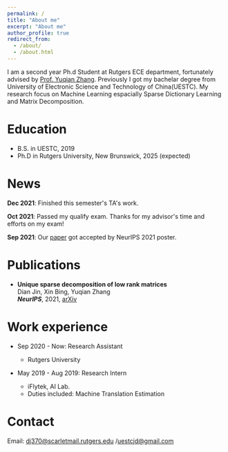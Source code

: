 ```yaml
---
permalink: /
title: "About me"
excerpt: "About me"
author_profile: true
redirect_from: 
  - /about/
  - /about.html
---
```


I am a second year Ph.d Student at Rutgers ECE department, fortunately advised by [Prof. Yuqian Zhang](https://sites.google.com/view/yuqianzhang). Previously I got my bachelar degree from University of Electronic Science and Technology of China(UESTC).
My research focus on Machine Learning espacially Sparse Dictionary Learning and Matrix Decomposition.




Education
======
* B.S. in UESTC, 2019
* Ph.D in Rutgers University, New Brunswick, 2025 (expected)

News
======
**Dec 2021**: Finished this semester's TA's work.

**Oct 2021**: Passed my qualify exam. Thanks for my advisor's time and efforts on my exam! 

**Sep 2021**: Our [paper](https://arxiv.org/abs/2106.07736) got accepted by NeurIPS 2021 poster.


Publications
======
* **Unique sparse decomposition of low rank matrices**  
Dian Jin, Xin Bing, Yuqian Zhang  
***NeurIPS***, 2021, [arXiv](https://arxiv.org/abs/2106.07736)


Work experience
======
* Sep 2020 - Now: Research Assistant
  * Rutgers University


* May 2019 - Aug 2019: Research Intern
  * iFlytek, AI Lab.
  * Duties included: Machine Translation Estimation

Contact
=====
Email: dj370@scarletmail.rutgers.edu /uestcjd@gmail.com  
  


